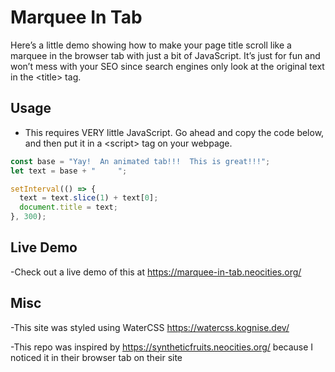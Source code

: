 # Marquee In Tab

Here’s a little demo showing how to make your page title scroll like a marquee in the browser tab with just a bit of JavaScript. It’s just for fun and won’t mess with your SEO since search engines only look at the original text in the &lt;title&gt; tag.

## Usage

- This requires VERY little JavaScript. Go ahead and copy the code below, and then put it in a &lt;script&gt; tag on your webpage.

```javascript
const base = "Yay!  An animated tab!!!  This is great!!!";
let text = base + "     ";

setInterval(() => {
  text = text.slice(1) + text[0];
  document.title = text;
}, 300);
```
## Live Demo

-Check out a live demo of this at https://marquee-in-tab.neocities.org/

## Misc

-This site was styled using WaterCSS https://watercss.kognise.dev/

-This repo was inspired by https://syntheticfruits.neocities.org/ because I noticed it in their browser tab on their site
